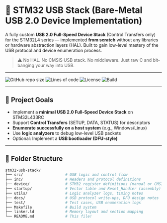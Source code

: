 # 🧩 STM32 USB Stack (Bare-Metal USB 2.0 Device Implementation)

A fully custom **USB 2.0 Full-Speed Device Stack** (Control Transfers only) for the STM32L4 series — implemented **from scratch** without any libraries or hardware abstraction layers (HAL). Built to gain low-level mastery of the USB protocol and device enumeration process.

> ⚠️ No HAL. No CMSIS USB stack. No middleware. Just raw C and bit-banging your way into USB.

---

![GitHub repo size](https://img.shields.io/github/repo-size/yourusername/stm32-usb-stack?color=blue)
![Lines of code](https://img.shields.io/tokei/lines/github/yourusername/stm32-usb-stack)
![License](https://img.shields.io/github/license/yourusername/stm32-usb-stack?color=green)
![Build](https://img.shields.io/badge/build-manual%20(make)-red)

---

## 🎯 Project Goals

- Implement a **minimal USB 2.0 Full-Speed Device Stack** on STM32L433RC
- Support **Control Transfers** (SETUP, DATA, STATUS) for descriptors
- **Enumerate successfully on a host system** (e.g., Windows/Linux)
- Use **logic analyzers** to debug low-level USB packets
- Optional: Implement a **USB bootloader (DFU-style)**


---

## 📁 Folder Structure

```bash
stm32-usb-stack/
├── src/                   # USB logic and control flow
├── inc/                   # Headers and protocol definitions
├── device/                # STM32 register definitions (manual or CMSIS)
├── startup/               # Vector table and Reset_Handler (assembly)
├── utils/                 # Logic analyzer logs, timing notes
├── docs/                  # USB protocol write-ups, DFU design notes
├── test/                  # Test cases, USB enumeration logs
├── Makefile               # Build system
├── linker.ld              # Memory layout and section mapping
└── README.md              # This file!
